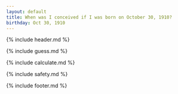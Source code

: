 ```yaml
---
layout: default
title: When was I conceived if I was born on October 30, 1910?
birthday: Oct 30, 1910
---
```


{% include header.md %}

{% include guess.md %}

{% include calculate.md %}

{% include safety.md %}

{% include footer.md %}



